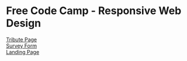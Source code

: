 # Free Code Camp - Responsive Web Design
<a href="https://savagesparky.github.io/FCC_ResponsiveWebDesign/1_Tribute_page/">Tribute Page</a> <br>
<a href="https://savagesparky.github.io/FCC_ResponsiveWebDesign/2_survey_form">Survey Form</a><br>
<a href="https://savagesparky.github.io/FCC_ResponsiveWebDesign/3_product_landing_page">Landing Page</a>

